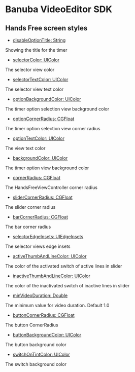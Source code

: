 
# Banuba VideoEditor SDK
## Hands Free screen styles  

 - [disableOptionTitle: String](/Example/Example/Extension/HandsfreeConfiguration.swift#L4)
 
 Showing the title for the timer
 
 - [selectorColor: UIColor](/Example/Example/Extension/HandsfreeConfiguration.swift#L5)
 
 The selector view color
 
  - [selectorTextColor: UIColor](/Example/Example/Extension/HandsfreeConfiguration.swift#L6)
 
 The selector view text color
 
  - [optionBackgroundColor: UIColor](/Example/Example/Extension/HandsfreeConfiguration.swift#L7)
 
 The timer option selection view background color
 
 - [optionCornerRadius: CGFloat](/Example/Example/Extension/HandsfreeConfiguration.swift#L8)
 
 The timer option selection view corner radius
 
 - [optionTextColor: UIColor](/Example/Example/Extension/HandsfreeConfiguration.swift#L9)
 
 The view text color
 
 - [backgroundColor: UIColor](/Example/Example/Extension/HandsfreeConfiguration.swift#L10)

  The timer option view background color
  
  - [cornerRadius: CGFloat](/Example/Example/Extension/HandsfreeConfiguration.swift#L11)
  
  The HandsFreeViewController corner radius
  
  - [sliderCornerRadius: CGFloat](/Example/Example/Extension/HandsfreeConfiguration.swift#L11)
  
  The slider corner radius
  
  - [barCornerRadius: CGFloat](/Example/Example/Extension/HandsfreeConfiguration.swift#L12)
  
  The bar corner radius
  
  - [selectorEdgeInsets: UIEdgeInsets](/Example/Example/Extension/HandsfreeConfiguration.swift#L13)
  
  The selector views edge insets
  
  - [activeThumbAndLineColor: UIColor](/Example/Example/Extension/HandsfreeConfiguration.swift#L14)
  
  The color of the activated switch of active lines in slider
  
  - [inactiveThumbAndLineColor: UIColor](/Example/Example/Extension/HandsfreeConfiguration.swift#L15)
  
  The color of the inactivated switch of inactive lines in slider
  
  - [minVideoDuration: Double](/Example/Example/Extension/HandsfreeConfiguration.swift#L16)
  
   The minimum value for video duration.
   Default 1.0
   
   - [buttonCornerRadius: CGFloat](/Example/Example/Extension/HandsfreeConfiguration.swift#L17)
   
   The button CornerRadius
   
   - [buttonBackgroundColor: UIColor](/Example/Example/Extension/HandsfreeConfiguration.swift#L18)
   
   The button background color
   
   - [switchOnTintColor: UIColor](/Example/Example/Extension/HandsfreeConfiguration.swift#L19)
   
   The switch background color
